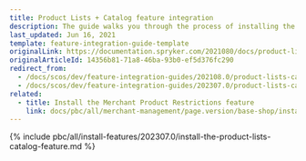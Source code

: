 ```yaml
---
title: Product Lists + Catalog feature integration
description: The guide walks you through the process of installing the Product Lists as a catalog feature in the project.
last_updated: Jun 16, 2021
template: feature-integration-guide-template
originalLink: https://documentation.spryker.com/2021080/docs/product-lists-catalog-feature-integration
originalArticleId: 14356b81-71a8-46ba-93b0-ef5d376fc290
redirect_from:
  - /docs/scos/dev/feature-integration-guides/202108.0/product-lists-catalog-feature-integration.html
  - /docs/scos/dev/feature-integration-guides/202307.0/product-lists-catalog-feature-integration.html
related:
  - title: Install the Merchant Product Restrictions feature
    link: docs/pbc/all/merchant-management/page.version/base-shop/install-and-upgrade/install-the-merchant-product-restrictions-feature.html
---
```


{% include pbc/all/install-features/202307.0/install-the-product-lists-catalog-feature.md %} <!-- To edit, see /_includes/pbc/all/install-features/202307.0/install-the-product-lists-catalog-feature.md -->
